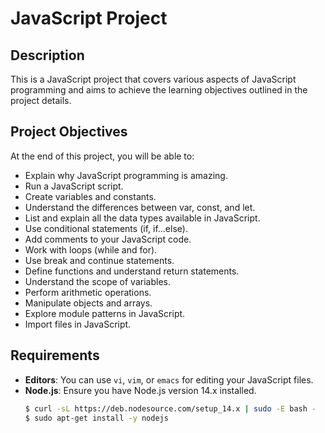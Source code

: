 # JavaScript Project

## Description
This is a JavaScript project that covers various aspects of JavaScript programming and aims to achieve the learning objectives outlined in the project details.

## Project Objectives
At the end of this project, you will be able to:

- Explain why JavaScript programming is amazing.
- Run a JavaScript script.
- Create variables and constants.
- Understand the differences between var, const, and let.
- List and explain all the data types available in JavaScript.
- Use conditional statements (if, if...else).
- Add comments to your JavaScript code.
- Work with loops (while and for).
- Use break and continue statements.
- Define functions and understand return statements.
- Understand the scope of variables.
- Perform arithmetic operations.
- Manipulate objects and arrays.
- Explore module patterns in JavaScript.
- Import files in JavaScript.

## Requirements
- **Editors**: You can use `vi`, `vim`, or `emacs` for editing your JavaScript files.
- **Node.js**: Ensure you have Node.js version 14.x installed.
  ```bash
  $ curl -sL https://deb.nodesource.com/setup_14.x | sudo -E bash -
  $ sudo apt-get install -y nodejs
